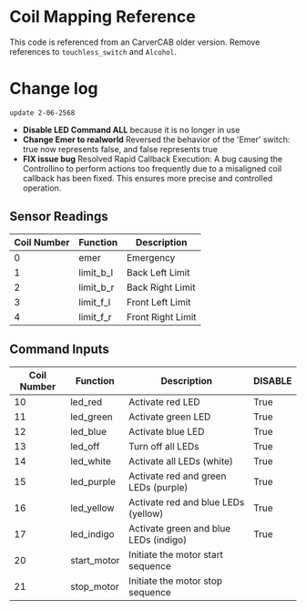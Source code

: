 # Coil Mapping Reference

This code is referenced from an CarverCAB older version. Remove references to `touchless_switch` and `Alcohol`.

# Change log

`update 2-06-2568`
* **Disable LED Command ALL** because it is no longer in use
* **Change Emer to realworld** Reversed the behavior of the 'Emer' switch: true now represents false, and false represents true
* **FIX issue bug** Resolved Rapid Callback Execution: A bug causing the Controllino to perform actions too frequently due to a misaligned coil callback has been fixed. This ensures more precise and controlled operation.

## Sensor Readings 

| Coil Number | Function | Description |
|-------------|----------|-------------|
| 0 | emer | Emergency |
| 1 | limit_b_l | Back Left Limit |
| 2 | limit_b_r | Back Right Limit |
| 3 | limit_f_l | Front Left Limit |
| 4 | limit_f_r | Front Right Limit |


## Command Inputs

| Coil Number | Function     | Description                              | DISABLE   |
|-------------|--------------|------------------------------------------|-----------|
| 10          | led_red      | Activate red LED                         |True       |
| 11          | led_green    | Activate green LED                       |True       |
| 12          | led_blue     | Activate blue LED                        |True       |
| 13          | led_off      | Turn off all LEDs                        | True      |
| 14          | led_white        | Activate all LEDs (white)               | True      |
| 15          | led_purple       | Activate red and green LEDs (purple)     |True       |
| 16          | led_yellow       | Activate red and blue LEDs (yellow)      |True       |
| 17          | led_indigo       | Activate green and blue LEDs (indigo)    |True       |
| 20          | start_motor  | Initiate the motor start sequence        |               |
| 21          | stop_motor   | Initiate the motor stop sequence         |               |
